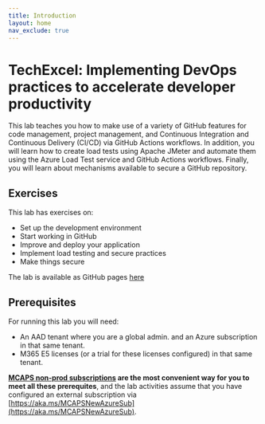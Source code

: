 ```yaml
---
title: Introduction
layout: home
nav_exclude: true
---
```


# TechExcel: Implementing DevOps practices to accelerate developer productivity

This lab teaches you how to make use of a variety of GitHub features for code management, project management, and Continuous Integration and Continuous Delivery (CI/CD) via GitHub Actions workflows. In addition, you will learn how to create load tests using Apache JMeter and automate them using the Azure Load Test service and GitHub Actions workflows. Finally, you will learn about mechanisms available to secure a GitHub repository.

## Exercises

This lab has exercises on:

* Set up the development environment
* Start working in GitHub
* Improve and deploy your application
* Implement load testing and secure practices
* Make things secure

The lab is available as GitHub pages [here](https://azure-samples.github.io/...)

## Prerequisites

For running this lab you will need:

* An AAD tenant where you are a global admin. and an Azure subscription in that same tenant.
* M365 E5 licenses (or a trial for these licenses configured) in that same tenant.

**[MCAPS non-prod subscriptions](https://dev.azure.com/OneCommercial/NoCode/_wiki/wikis/NoCode.wiki/12/Hybrid-Subscription) are the most convenient way for you to meet all these prerequites**, and the lab activities assume that you have configured an external subscription via [https://aka.ms/MCAPSNewAzureSub](https://aka.ms/MCAPSNewAzureSub).
